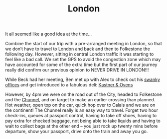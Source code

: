 ﻿--- 
last_modified_at: 2017-05-19T23:17:00-08:00
layout: subpost
title: London
description: Work before play
image: https://c1.staticflickr.com/5/4193/34588057002_cc76239320_b.jpg
image-url: https://www.flickr.com/photos/bennbeck/albums/72157680846114744
image-caption: Lion at Trafalgar Square
group: italy-2017
tags: [ work ]
published: true
---

It all seemed like a good idea at the time...

Combine the start of our trip with a pre-arranged meeting in London, so that we don’t have to travel to London 
and back and then to Folkestone the following day. However, sitting in central London traffic it was starting 
to feel like a bad call. We set the GPS to avoid the congestion zone which may have accounted for some of the extra time but the first part 
of our journey really did confirm our previous opinion to NEVER DRIVE IN LONDON!!! 

While Beck had her meeting, Ben met up with Alex to check out his [swanky offices](http://mettle-studio.com/about/) and get introduced to a fabulous deli: [Kastner & Ovens](https://www.coventgarden.london/cafes/kastner-ovens) 

However, by 4pm we were on the road out of the City, headed to Folkestone and the [Chunnel](https://www.eurotunnel.com), 
and on target to make an earlier crossing than planned. Hot weather, open top on the car, quick hop over to Calais 
and we are on the continent! The Chunnel really is an easy way to travel. Forget two hour check-ins, queues at passport 
control, having to take off shoes, having to pay extra for checked baggage, not being able to take liquids and having 
to wait to collect bags at the other end – you just rock up twenty mins before departure, show your passport, drive onto the train and away you go.
